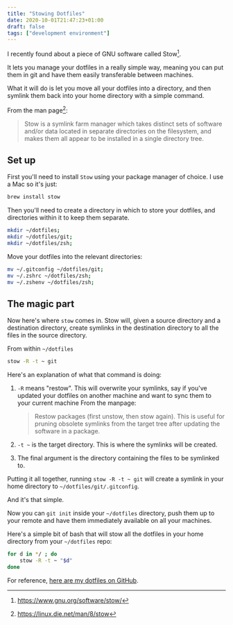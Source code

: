 ```yaml
---
title: "Stowing Dotfiles"
date: 2020-10-01T21:47:23+01:00
draft: false
tags: ["development environment"]
---
```


I recently found about a piece of GNU software called Stow[^1].

It lets you manage your dotfiles in a really simple way, meaning you can put them in git and have them easily transferable between machines.

What it will do is let you move all your dotfiles into a directory, and then symlink them back into your home directory with a simple command.

From the man page[^2]:

> Stow is a symlink farm manager which takes distinct sets of software and/or data located in separate
directories on the filesystem, and makes them all appear to be installed in a single directory tree.

## Set up

First you'll need to install `Stow` using your package manager of choice. I use a Mac so it's just:

```sh
brew install stow
```

Then you'll need to create a directory in which to store your dotfiles, and directories within it to keep them separate.

```sh
mkdir ~/dotfiles;
mkdir ~/dotfiles/git;
mkdir ~/dotfiles/zsh;
```

Move your dotfiles into the relevant directories:

```sh
mv ~/.gitconfig ~/dotfiles/git;
mv ~/.zshrc ~/dotfiles/zsh;
mv ~/.zshenv ~/dotfiles/zsh;
```

## The magic part

Now here's where `stow` comes in. Stow will, given a source directory and a destination directory, create symlinks in the destination directory to all the files in the source directory.

From within `~/dotfiles`

```sh
stow -R -t ~ git
```

Here's an explanation of what that command is doing:

1. `-R` means "restow". This will overwrite your symlinks, say if you've updated your dotfiles on another machine and want to sync them to your current machine From the manpage:
    > Restow packages (first unstow, then stow again). This is useful for pruning obsolete symlinks
    from the target tree after updating the software in a package.

2. `-t ~` is the target directory. This is where the symlinks will be created.

3. The final argument is the directory containing the files to be symlinked to.

Putting it all together, running `stow -R -t ~ git` will create a symlink in your home directory to `~/dotfiles/git/.gitconfig`.

And it's that simple.

Now you can `git init` inside your `~/dotfiles` directory, push them up to your remote and have them immediately available on all your machines.

Here's a simple bit of bash that will stow all the dotfiles in your home directory from your `~/dotfiles` repo:

```sh
for d in */ ; do
    stow -R -t ~ "$d"
done
```

For reference, [here are my dotfiles on GitHub](https://github.com/mathieuhendey/dotfiles).

[^1]: https://www.gnu.org/software/stow/
[^2]: https://linux.die.net/man/8/stow
